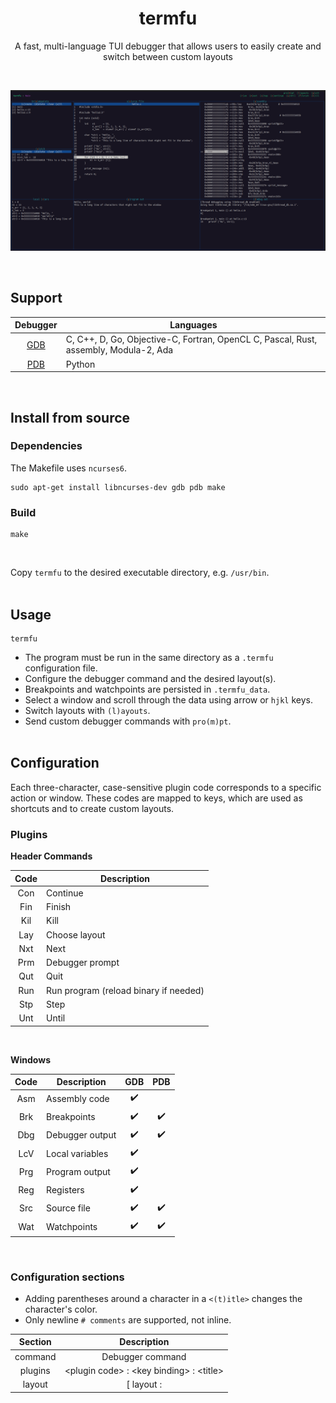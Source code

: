 
<h1 align="center">termfu</h1>
<p align="center">A fast, multi-language TUI debugger that allows users to easily create and switch between custom layouts</p>
<br>
<p align="center"><img margin-left="auto" src="./misc/layout1.png" width="700px"></p>
<br>


## Support

| Debugger   | Languages |
|   :----:   | -----     |
| [GDB](https://sourceware.org/gdb/) | C, C++, D, Go, Objective-C, Fortran, OpenCL C, Pascal, Rust, assembly, Modula-2, Ada |
| [PDB](https://docs.python.org/3/library/pdb.html) | Python |
<br>

## Install from source

### Dependencies

The Makefile uses `ncurses6`.
```
sudo apt-get install libncurses-dev gdb pdb make
```
### Build
```
make
```
<br>

Copy `termfu` to the desired executable directory, e.g. `/usr/bin`. 
<br><br>


## Usage
```
termfu
```
- The program must be run in the same directory as a `.termfu` configuration file.
- Configure the debugger command and the desired layout(s).
- Breakpoints and watchpoints are persisted in `.termfu_data`. 
- Select a window and scroll through the data using arrow or `hjkl` keys.
- Switch layouts with `(l)ayouts`.
- Send custom debugger commands with `pro(m)pt`.
<br><br>


## Configuration
Each three-character, case-sensitive plugin code corresponds to a specific action or window. These codes are mapped to keys, which are used as shortcuts and to create custom layouts. 
<br>

### Plugins

__Header Commands__
<br>

| Code    | Description |
| :-----: | ------ |
| Con     | Continue |
| Fin     | Finish |
| Kil     | Kill |
| Lay     | Choose layout |
| Nxt     | Next |
| Prm     | Debugger prompt |
| Qut     | Quit |
| Run     | Run program (reload binary if needed) |
| Stp     | Step |
| Unt     | Until |
<br>

__Windows__
<br>

| Code    | Description      | GDB                | PDB                |
| :-----: | -----            | :-----:            | :------:           |
| Asm     | Assembly code    | :heavy_check_mark: |                    |   
| Brk     | Breakpoints      | :heavy_check_mark: | :heavy_check_mark: |
| Dbg     | Debugger output  | :heavy_check_mark: | :heavy_check_mark: |
| LcV     | Local variables  | :heavy_check_mark: |                    |
| Prg     | Program output   | :heavy_check_mark: |                    |
| Reg     | Registers        | :heavy_check_mark: |                    |
| Src     | Source file      | :heavy_check_mark: | :heavy_check_mark: |
| Wat     | Watchpoints      | :heavy_check_mark: | :heavy_check_mark: |
<br>


### Configuration sections

- Adding parentheses around a character in a `<(t)itle>` changes the character's color.
- Only newline `# comments` are supported, not inline.

| Section   | Description |
| :----:    |  :----: |
| command | Debugger command |
| plugins | \<plugin code\> : \<key binding\> : \<title\> |
| layout  | \[ layout : <title> \] <br>`>h` : header commands,  `>w` : windows |
<br>

### Commands

| Debugger | Command |
| :-----:  | ------  |
| GDB      | `gdb --interpreter=mi ...` |
| PDB      | `python -m pdb ...` |
<br>

### Example `.termfu` configuration


```
[ command ]

gdb --interpreter=mi misc/hello

[ plugins ]

# windows
Asm : a : (a)ssembly
Brk : e : br(e)akpoints
Dbg : d : (d)ebug out
LcV : v : local (v)ars
Prg : p : (p)rogram out
Reg : g : re(g)isters
Src : o : s(o)urce file
Wat : w : (w)atch

# header commands
Prm : m : pro(m)pt
Lay : l : (l)ayouts
Qut : q : (q)uit
Run : r : (r)un
Nxt : n : (n)ext
Stp : s : (s)tep
Con : c : (c)ontinue
Unt : u : (u)ntil
Fin : f : (f)inish
Kil : k : (k)ill

[ layout : Main ]

# header commands layout
>h
mlq
rnscufk

# ASCII-art window layout
>w
eooaa
wooaa
vppdd

[ layout : Assembly / Registers ]
>h
mlq
rnscufk
>w
oag
```
<br>


### Resulting layouts

<img src='./misc/layout1.png' height='400px'>
<img src='./misc/layout2.png' height='400px'>
<br>

## Releases

- __v1.0__ - _09-16-2024_ - Initial release providing basic GDB, PDB functionality
<br>

## Contributing

### General Guidelines
- For any significant contributions outside of minor patches, open an issue first.
- Bug fixes, optimizations, new debugger implementations, new plugins are welcome.
- Blank space and comment PRs have a high probability of being closed.
- Use existing code conventions.

### Tool spotlight
- Run `make todo` to view `TODO`, `FIX`, etc. tags in the source code.
- The `logd()` function allows for `printf()`-style debugging when running `ncurses` by outputting to `debug.out`.
- The `make debug` script starts a `tmux`-based `GDB` debugging session. This is also a good way to explore the program. See the comments in `scripts/gdb_debug` for usage.

### Run test files
- `# Comment` out the undesired command in the provided `.termfu` configuration file.
- You will need to `clear (a)ll` breakpoints and watchpoints when switching debuggers.

GDB   
```
(cd misc && ./build_hello) && ./termfu
```

PDB
```
./termfu
```

### Scripts

`./Makefile`
<br>
| Command        | Description |
| --------       | -------     |
| `make`         | Build production binary |
| `make dev`	   | Build development binary|
| `make devf`    | Build development binary, print formatted error messages |
| `make todo`    | Print source code tags  (`TODO`, `FIXME`, etc.) |
| `make debug`   | Start tmux GDB debugging session  (see `scripts/gdb_debug`) |
<br>

`./tests/Makefile`
<br>
| Command           | Description |
| --------          | -------     |
| `make t=test1.c`  | Build, run `test1.c` |
| `make debug`      | Debug most recent build |

<br><br>

